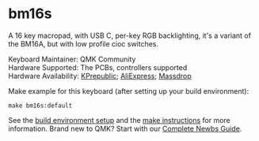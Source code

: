 # bm16s

A 16 key macropad, with USB C, per-key RGB backlighting, it's a variant of the BM16A, but with low profile cioc switches.

Keyboard Maintainer: QMK Community  
Hardware Supported: The PCBs, controllers supported  
Hardware Availability: [KPrepublic](https://kprepublic.com/collections/pcb/products/bm16s-16-keys-custom-mechanical-keyboard-pcb-plate-programmed-numpad-layouts-qmk-firmware-with-rgb-switch-leds-choc-switch); [AliExpress](https://www.aliexpress.com/item/bm16s-16-keys-Custom-Mechanical-Keyboard-PCB-plate-programmed-numpad-layouts-qmk-firmware-with-rgb-switch/32999247908.html); [Massdrop](https://www.massdrop.com/buy/78169)

Make example for this keyboard (after setting up your build environment):

    make bm16s:default

See the [build environment setup](https://docs.qmk.fm/#/getting_started_build_tools) and the [make instructions](https://docs.qmk.fm/#/getting_started_make_guide) for more information. Brand new to QMK? Start with our [Complete Newbs Guide](https://docs.qmk.fm/#/newbs).
